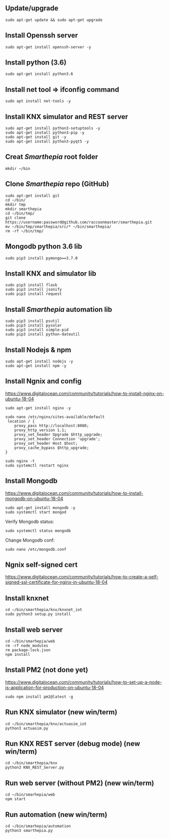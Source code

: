 
## Update/upgrade
 	sudo apt-get update && sudo apt-get upgrade

## Install Openssh server
 	sudo apt-get install openssh-server -y
	
## Install python (3.6)
	sudo apt-get install python3.6

## Install net tool => ifconfig command
	sudo apt install net-tools -y

## Install KNX simulator and REST server
	sudo apt-get install python3-setuptools -y
	sudo apt-get install python3-pip -y
	sudo apt-get install git -y
	sudo apt-get install python3-pyqt5 -y

## Creat *Smarthepia* root folder
	mkdir ~/bin

## Clone *Smarthepia* repo (GitHub)
	sudo apt-get install git
	cd ~/bin/
	mkdir tmp
	mkdir smarthepia
	cd ~/bin/tmp/
	git clone https://username:password@github.com/raccoonmaster/smarthepia.git
	mv ~/bin/tmp/smarthepia/src/* ~/bin/smarthepia/
	rm -rf ~/bin/tmp/
	
## Mongodb python 3.6 lib
	sudo pip3 install pymongo==3.7.0
	
## Install KNX and simulator lib
	sudo pip3 install flask
	sudo pip3 install jsonify
	sudo pip3 install request

## Install *Smarthepia* automation lib
	sudo pip3 install psutil
	sudo pip3 install pysolar
	sudo pip3 install simple-pid
	sudo pip3 install python-dateutil

## Install Nodejs & npm
	sudo apt-get install nodejs -y
	sudo apt-get install npm -y

## Install Ngnix and config
https://www.digitalocean.com/community/tutorials/how-to-install-nginx-on-ubuntu-18-04

	sudo apt-get install nginx -y

	sudo nano /etc/nginx/sites-available/default
	 location / {
        proxy_pass http://localhost:8080;
        proxy_http_version 1.1;
        proxy_set_header Upgrade $http_upgrade;
        proxy_set_header Connection 'upgrade';
        proxy_set_header Host $host;
        proxy_cache_bypass $http_upgrade;
    }

	sudo nginx -t
	sudo systemctl restart nginx

## Install Mongodb
https://www.digitalocean.com/community/tutorials/how-to-install-mongodb-on-ubuntu-18-04

	sudo apt-get install mongodb -y
	sudo systemctl start mongod
Verify Mongodb status:    

	sudo systemctl status mongodb
Change Mongodb conf:    

	sudo nano /etc/mongodb.conf
## Ngnix self-signed cert
https://www.digitalocean.com/community/tutorials/how-to-create-a-self-signed-ssl-certificate-for-nginx-in-ubuntu-18-04

## Install knxnet
	cd ~/bin/smarthepia/knx/knxnet_iot
	sudo python3 setup.py install
	
## Install web server
	cd ~/bin/smarhepia/web
	rm -rf node_modules
	rm package-lock.json
	npm install

## Install PM2 (not done yet)
https://www.digitalocean.com/community/tutorials/how-to-set-up-a-node-js-application-for-production-on-ubuntu-18-04
	
	sudo npm install pm2@latest -g

## Run KNX simulator (new win/term)
	cd ~/bin/smarthepia/knx/actuasim_iot
	python3 actuasim.py

## Run KNX REST server (debug mode) (new win/term)
	cd ~/bin/smarthepia/knx
	python3 KNX_REST_Server.py

## Run web server (without PM2) (new win/term)
	cd ~/bin/smarhepia/web
	npm start

## Run automation (new win/term)
	cd ~/bin/smarhepia/automation
	python3 smarthepia.py
